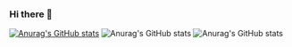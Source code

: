 ### Hi there 👋

[![Anurag's GitHub stats](https://github-readme-stats.vercel.app/api?username=ismailkrc57)](https://github.com/anuraghazra/github-readme-stats)
![Anurag's GitHub stats](https://github-readme-stats.vercel.app/api?username=ismailkrc57&hide=contribs,prs)
![Anurag's GitHub stats](https://github-readme-stats.vercel.app/api?username=ismailkrc57&show_icons=true)
